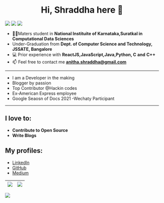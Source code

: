 <h1 align="center">Hi, Shraddha here 👋</h1>

<p align="center" style="display: inline">
<img src="https://img.shields.io/github/followers/shraddhavp?style=for-the-badge">
<img src="https://img.shields.io/github/stars/shraddhavp?style=for-the-badge"> 
<a href="https://www.linkedin.com/in/shraddha-v-prasad/"><img src="https://img.shields.io/badge/-ShraddhaVP-blue?style=for-the-badge&logo=Linkedin&logoColor=white&link=https://www.linkedin.com/in/arnab-sen-b6950a194/)](https://www.linkedin.com/in/shraddha-v-prasad/"></a>
</p>

- 👨‍🎓Maters student in **National Instituite of Karnataka,Suratkal in Computational Data Sciences** 
-  Under-Graduation from  **Dept. of Computer Science and Technology, JSSATE, Bangalore**
- 💻 Prior experience with **ReactJS,JavaScript,Java,Python, C** **and** **C++**
- 📫 Feel free to contact me **anitha.shraddha@gmail.com**

<hr>

* I am a Developer in the making
* Blogger by passion 
* Top Contributor @Hackin codes 
* Ex-American Express employee
* Google Seaosn of Docs 2021 -Wechaty Participant
<hr>

 ## I love to: 
 * **Contribute to Open Source**
 * **Write Blogs**
 
## My profiles:
 * <a href="https://www.linkedin.com/in/shraddha-v-prasad/" target="blank">LinkedIn</a>
 * <a href="https://github.com/shraddhavp" target="blank">GitHub</a>
 * <a href="https://medium.com/@shraddha-writes" target="blank">Medium</a>

|<img src="https://github-readme-stats.vercel.app/api?username=shraddhavp&show_icons=true&theme=radical&text_color=fff&title_color=F58B02&icon_color=F58B02"/>|<img src="https://github-readme-streak-stats.herokuapp.com/?user=shraddhavp&theme=dark&hide_border=true"/>|
|---|---|
<img src="https://activity-graph.herokuapp.com/graph?username=shraddhavp&theme=github" />
